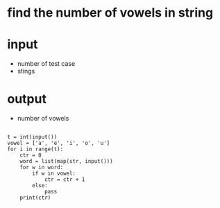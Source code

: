# find the number of vowels in string

# input
- number of test case
- stings

# output
- number of vowels

<pre>
<code>
t = int(input())
vowel = ['a', 'e', 'i', 'o', 'u']
for i in range(t):
    ctr = 0
    word = list(map(str, input()))
    for w in word:
        if w in vowel:
            ctr = ctr + 1
        else:
            pass
    print(ctr)

</code>
</pre>